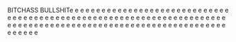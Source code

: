 BITCHASS BULLSHITe
e
e
e
e
e
e
e
e
e
e
e
e
e
e
e
e
e
e
e
e
e
e
e
e
e
e
e
e
e
e
e
e
e
e
e
e
e
e
e
e
e
e
e
e
e
e
e
e
e
e
e
e
e
e
e
e
e
e
e
e
e
e
e
e
e
e
e
e
e
e
e
e
e
e
e
e
e
e
e
e
e
e
e
e
e
e
e
e
e
e
e
e
e
e
e
e
e
e
e
e
e
e
e
e
e
e
e
e
e
e
e
e
e
e
e
e
e
